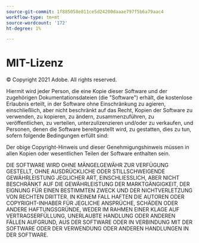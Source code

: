 ```yaml
---
source-git-commit: 1f885058e811ce5d24200daaae797f5b6a79aac4
workflow-type: tm+mt
source-wordcount: '172'
ht-degree: 1%

---
```

# MIT-Lizenz

© Copyright 2021 Adobe. All rights reserved.

Hiermit wird jeder Person, die eine Kopie dieser Software und der zugehörigen Dokumentationsdateien (die &quot;Software&quot;) erhält, die kostenlose Erlaubnis erteilt, in der Software ohne Einschränkung zu agieren, einschließlich, aber nicht beschränkt auf das Recht, Kopien der Software zu verwenden, zu kopieren, zu ändern, zusammenzuführen, zu veröffentlichen, zu verteilen, unterzulizenzieren und/oder zu verkaufen, und Personen, denen die Software bereitgestellt wird, zu gestatten, dies zu tun, sofern folgende Bedingungen erfüllt sind:

Der obige Copyright-Hinweis und dieser Genehmigungshinweis müssen in allen Kopien oder wesentlichen Teilen der Software enthalten sein.

DIE SOFTWARE WIRD OHNE MÄNGELGEWÄHR ZUR VERFÜGUNG GESTELLT, OHNE AUSDRÜCKLICHE ODER STILLSCHWEIGENDE GEWÄHRLEISTUNG JEGLICHER ART, EINSCHLIESSLICH, ABER NICHT BESCHRÄNKT AUF DIE GEWÄHRLEISTUNG DER MARKTGÄNGIGKEIT, DER EIGNUNG FÜR EINEN BESTIMMTEN ZWECK UND DER NICHTVERLETZUNG VON RECHTEN DRITTER. IN KEINEM FALL HAFTEN DIE AUTOREN ODER COPYRIGHT-INHABER FÜR JEGLICHE ANSPRÜCHE, SCHÄDEN ODER ANDERE HAFTUNGSGRÜNDE, WEDER IM RAHMEN EINER KLAGE AUF VERTRAGSERFÜLLUNG, UNERLAUBTE HANDLUNG ODER ANDEREN FÄLLEN AUFGRUND, AUS DER SOFTWARE ODER IN VERBINDUNG MIT DER SOFTWARE ODER DER VERWENDUNG ODER ANDEREN HANDLUNGEN IN DER SOFTWARE.
